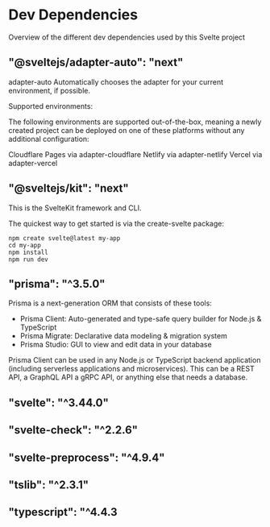 # Dev Dependencies

Overview of the different dev dependencies used by this Svelte project

## "@sveltejs/adapter-auto": "next"

adapter-auto
Automatically chooses the adapter for your current environment, if possible.

Supported environments:

The following environments are supported out-of-the-box, meaning a newly created project can be deployed on one of these platforms without any additional configuration:

Cloudflare Pages via adapter-cloudflare
Netlify via adapter-netlify
Vercel via adapter-vercel

## "@sveltejs/kit": "next"

This is the SvelteKit framework and CLI.

The quickest way to get started is via the create-svelte package:

```
npm create svelte@latest my-app
cd my-app
npm install
npm run dev
```

## "prisma": "^3.5.0"

Prisma is a next-generation ORM that consists of these tools:

- Prisma Client: Auto-generated and type-safe query builder for Node.js & TypeScript
- Prisma Migrate: Declarative data modeling & migration system
- Prisma Studio: GUI to view and edit data in your database

Prisma Client can be used in any Node.js or TypeScript backend application (including serverless applications and microservices). This can be a REST API, a GraphQL API a gRPC API, or anything else that needs a database.

## "svelte": "^3.44.0"

## "svelte-check": "^2.2.6"

## "svelte-preprocess": "^4.9.4"

## "tslib": "^2.3.1"

## "typescript": "^4.4.3
